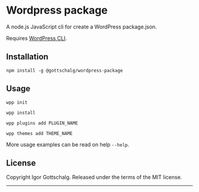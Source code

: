 # Wordpress package

A node.js JavaScript cli for create a WordPress package.json.

Requires [WordPress CLI](https://wp-cli.org).

## Installation

```
npm install -g @gottschalg/wordpress-package
```

## Usage

```shell
wpp init
```

```shell
wpp install
```

```shell
wpp plugins add PLUGIN_NAME
```

```shell
wpp themes add THEME_NAME
```

More usage examples can be read on help `--help`.


## License

Copyright Igor Gottschalg. Released under the terms of the MIT license.

---
